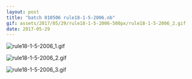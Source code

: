 ```yaml
---
layout: post
title: "batch 010506 rule18-1-5-2006.nb"
gif: assets/2017/05/29/rule18-1-5-2006-500px/rule18-1-5-2006_2.gif
date: 2017-05-29
---
```


![rule18-1-5-2006_1.gif](../../../assets/2017/05/29/rule18-1-5-2006-500px/rule18-1-5-2006_1.gif)

![rule18-1-5-2006_2.gif](../../../assets/2017/05/29/rule18-1-5-2006-500px/rule18-1-5-2006_2.gif)

![rule18-1-5-2006_3.gif](../../../assets/2017/05/29/rule18-1-5-2006-500px/rule18-1-5-2006_3.gif)

